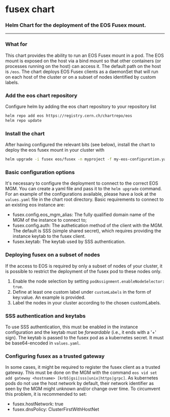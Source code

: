 # fusex chart

### Helm Chart for the deployment of the EOS Fusex mount.

-----


### What for
This chart provides the ability to run an EOS Fusex mount in a pod.
The EOS mount is exposed on the host via a bind mount so that other containers (or processes running on the host) can access it. The default path on the host is `/eos`.
The chart deploys EOS Fusex clients as a daemonSet that will run on each host of the cluster or on a subset of nodes identified by custom labels.


### Add the eos chart repository
Configure helm by adding the eos chart repository to your repository list
```bash
helm repo add eos https://registry.cern.ch/chartrepo/eos
helm repo update 
```

### Install the chart
After having configured the relevant bits (see below), install the chart to deploy the eos fusex mount in your cluster with
```bash
helm upgrade -i fusex eos/fusex -n myproject -f my-eos-configuration.yaml
```


### Basic configuration options
It's necessary to configure the deployment to connect to the correct EOS MGM. You can create a yaml file and pass it to the `helm upgrade` command.
For an example of the configurations available, please have a look at the `values.yaml` file in the chart root directory.
Basic requirements to connect to an existing eos instance are:
  - fusex.config.eos\_mgm\_alias: The fully qualified domain name of the MGM of the instance to connect to;
  - fusex.config.auth: The authetication method of the client with the MGM. The default is SSS (simple shared secret), which requires providing the instance keytab to the fusex client.
  - fusex.keytab: The keytab used by SSS authentication.


### Deploying fusex on a subset of nodes
If the access to EOS is required by only a subset of nodes of your cluster, it is possible to restrict the deployment of the fusex pod to these nodes only.
  1. Enable the node selection by setting `podAssignment.enableNodeSelector: true`.
  2. Define at least one custom label under `customLabels` in the form of key:value. An example is provided. 
  3. Label the nodes in your cluster according to the chosen customLabels.


### SSS authentication and keytabs
To use SSS authentication, this must be enabled in the instance configuration and the keytab must be _forwardable_ (i.e., it ends with a '+' sign).
The keytab is passed to the fusex pod as a kubernetes secret. It must be base64-encoded in `values.yaml`.


### Configuring fusex as a trusted gateway
In some cases, it might be required to register the fusex client as a trusted gateway. This must be done on the MGM with the command `eos vid set add gateway <hostname> [krb5|gsi|sss|unix|https|grpc]`.
As kubernetes pods do not use the host network by default, their network identifier as seen by the MGM might unknown and/or change over time. To circumvent this problem, it is recommended to set:
  - fusex.hostNetwork: true
  - fusex.dnsPolicy: ClusterFirstWithHostNet

